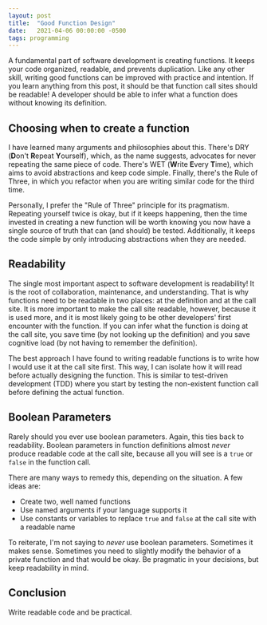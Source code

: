 ```yaml
---
layout: post
title:  "Good Function Design"
date:   2021-04-06 00:00:00 -0500
tags: programming
---
```

A fundamental part of software development is creating functions. It
keeps your code organized, readable, and prevents duplication. Like
any other skill, writing good functions can be improved with practice
and intention. If you learn anything from this post, it should be that
function call sites should be readable! A developer should be able to
infer what a function does without knowing its definition.

## Choosing when to create a function
I have learned many arguments and philosophies about this. There's DRY
(**D**on't **R**epeat **Y**ourself), which, as the name suggests,
advocates for never repeating the same piece of code. There's WET
(**W**rite **E**very **T**ime), which aims to avoid abstractions and
keep code simple. Finally, there's the Rule of Three, in which you
refactor when you are writing similar code for the third time.

Personally, I prefer the "Rule of Three" principle for its pragmatism.
Repeating yourself twice is okay, but if it keeps happening, then the time
invested in creating a new function will be worth knowing you now have a
single source of truth that can (and should) be tested. Additionally, it
keeps the code simple by only introducing abstractions when they are needed.

## Readability
The single most important aspect to software development is
readability! It is the root of collaboration, maintenance, and
understanding. That is why functions need to be readable in two places:
at the definition and at the call site. It is more important to make
the call site readable, however, because it is used more, and it is
most likely going to be other developers' first encounter with the
function. If you can infer what the function is doing at the call site,
you save time (by not looking up the definition) and you save cognitive
load (by not having to remember the definition).

The best approach I have found to writing readable functions is to write
how I would use it at the call site first. This way, I can isolate how
it will read before actually designing the function. This is similar to
test-driven development (TDD) where you start by testing the non-existent
function call before defining the actual function.

## Boolean Parameters
Rarely should you ever use boolean parameters. Again, this ties back to
readability. Boolean parameters in function definitions almost *never*
produce readable code at the call site, because all you will see is a
`true` or `false` in the function call.

There are many ways to remedy this, depending on the situation. A few
ideas are:

* Create two, well named functions
* Use named arguments if your language supports it
* Use constants or variables to replace `true` and `false` at the call
  site with a readable name

To reiterate, I'm not saying to *never* use boolean parameters. Sometimes
it makes sense. Sometimes you need to slightly modify the behavior of
a private function and that would be okay. Be pragmatic in your decisions,
but keep readability in mind.

## Conclusion
Write readable code and be practical.
